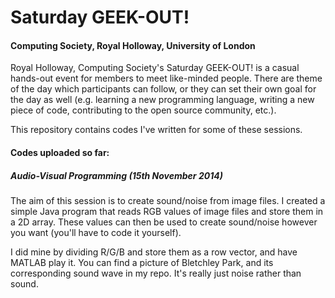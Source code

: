 Saturday GEEK-OUT!
==================
#### Computing Society, Royal Holloway, University of London
Royal Holloway, Computing Society's Saturday GEEK-OUT! is a casual hands-out event for members to meet like-minded people. There are theme of the day which participants can follow, or they can set their own goal for the day as well (e.g. learning a new programming language, writing a new piece of code, contributing to the open source community, etc.). 

This repository contains codes I've written for some of these sessions. 
#### Codes uploaded so far: 
##### Audio-Visual Programming (15th November 2014)
The aim of this session is to create sound/noise from image files. I created a simple Java program that reads RGB values of image files and store them in a 2D array. These values can then be used to create sound/noise however you want (you'll have to code it yourself). 

I did mine by dividing R/G/B and store them as a row vector, and have MATLAB play it. You can find a picture of Bletchley Park, and its corresponding sound wave in my repo. It's really just noise rather than sound. 
